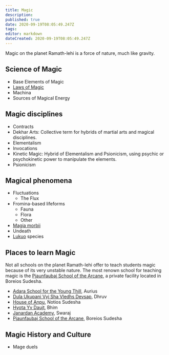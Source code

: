 ```yaml
---
title: Magic
description: 
published: true
date: 2020-09-19T08:05:49.247Z
tags: 
editor: markdown
dateCreated: 2020-09-19T08:05:49.247Z
---
```


Magic on the planet Ramath-lehi is a force of nature, much like gravity. 

## Science of Magic

- Base Elements of Magic
- [Laws of Magic](/magic/laws-of-magic)
- Machina
- Sources of Magical Energy

## Magic disciplines

- Contracts
- Dekhar Arts: Collective term for hybrids of martial arts and magical disciplines.
- Elementalism
- Invocations
- Kinetic Magic: Hybrid of Elementalism and Psionicism, using psychic or psychokinetic power to manipulate the elements.
- Psionicism

## Magical phenomena

- Fluctuations
	- The Flux
- Fromina-based lifeforms
	- Fauna
	- Flora
	- Other
- [Magia morbii](/diseases)
- Undeath
- [Lukuo](/species/lukuo) species

## Places to learn Magic

Not all schools on the planet Ramath-lehi offer to teach students magic because of its very unstable nature. The most renown school for teaching magic is the [Pjaunfaubaj School of the Arcane](/schools/pjaunfaubaj-school-of-the-arcane), a private facility located in Boreios Sudesha.

- [Adara School for the Young Thill](/schools/adara-school-for-the-young-thill), Aurius
- [Dula Ukupani Vyj Sha Vledhs Devsap](/schools/dula-ukupani-vyj-sha-vledhs-devsap), Dhruv
- [House of Anpu](/schools/house-of-anpu), Notios Sudesha
- [Hyota Yv Daujt](/schools/hyota-yv-daujt), Bhim
- [Janardan Academy](/schools/janardan-academy), Swaraj
- [Pjaunfaubaj School of the Arcane](/schools/pjaunfaubaj-school-of-the-arcane), Boreios Sudesha

## Magic History and Culture

- Mage duels